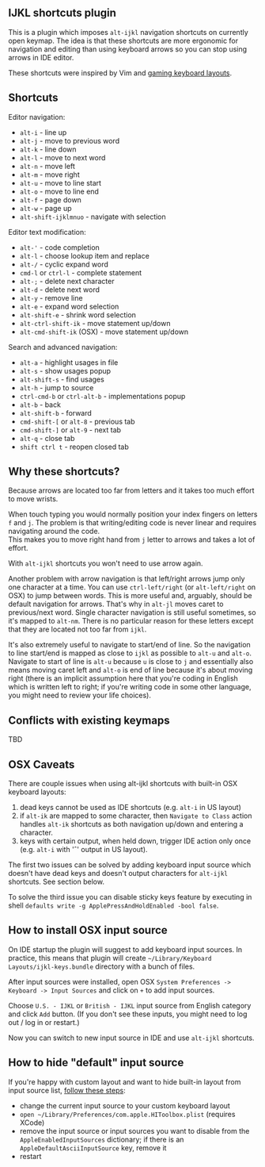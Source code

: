 ## IJKL shortcuts plugin

This is a plugin which imposes `alt-ijkl` navigation shortcuts on currently open keymap.
The idea is that these shortcuts are more ergonomic for navigation and editing than using keyboard arrows
so you can stop using arrows in IDE editor.

These shortcuts were inspired by Vim and 
[gaming keyboard layouts](https://en.wikipedia.org/wiki/Arrow_keys#IJKL_keys).


## Shortcuts

Editor navigation:
 - `alt-i` - line up
 - `alt-j` - move to previous word
 - `alt-k` - line down
 - `alt-l` - move to next word
 - `alt-n` - move left
 - `alt-m` - move right
 - `alt-u` - move to line start
 - `alt-o` - move to line end
 - `alt-f` - page down
 - `alt-w` - page up
 - `alt-shift-ijklmnuo` - navigate with selection

Editor text modification:
 - `alt-'` - code completion
 - `alt-l` - choose lookup item and replace
 - `alt-/` - cyclic expand word
 - `cmd-l` or `ctrl-l` - complete statement
 - `alt-;` - delete next character
 - `alt-d` - delete next word
 - `alt-y` - remove line
 - `alt-e` - expand word selection
 - `alt-shift-e` - shrink word selection
 - `alt-ctrl-shift-ik` - move statement up/down
 - `alt-cmd-shift-ik` (OSX) - move statement up/down

Search and advanced navigation:
 - `alt-a` - highlight usages in file 
 - `alt-s` - show usages popup 
 - `alt-shift-s` - find usages 
 - `alt-h` - jump to source
 - `ctrl-cmd-b` or `ctrl-alt-b` - implementations popup
 - `alt-b` - back
 - `alt-shift-b` - forward
 - `cmd-shift-[` or `alt-8` - previous tab
 - `cmd-shift-]` or `alt-9` - next tab
 - `alt-q` - close tab
 - `shift ctrl t` - reopen closed tab

## Why these shortcuts?

Because arrows are located too far from letters and it takes too much effort to move wrists.

When touch typing you would normally position your index fingers on letters `f` and `j`.
The problem is that writing/editing code is never linear and requires navigating around the code.  
This makes you to move right hand from `j` letter to arrows and takes a lot of effort.

With `alt-ijkl` shortcuts you won't need to use arrow again.

Another problem with arrow navigation is that left/right arrows jump only one character at a time.
You can use `ctrl-left/right` (or `alt-left/right` on OSX) to jump between words. 
This is more useful and, arguably, should be default navigation for arrows.
That's why in `alt-jl` moves caret to previous/next word.
Single character navigation is still useful sometimes, so it's mapped to `alt-nm`.
There is no particular reason for these letters except that they are located not too far from `ijkl`.

It's also extremely useful to navigate to start/end of line.
So the navigation to line start/end is mapped as close to `ijkl` as possible to `alt-u` and `alt-o`.
Navigate to start of line is `alt-u` because `u` is close to `j` and essentially also means moving caret left
and `alt-o` is end of line because it's about moving right 
(there is an implicit assumption here that you're coding in English which is written left to right;
if you're writing code in some other language, you might need to review your life choices).



## Conflicts with existing keymaps
TBD

## OSX Caveats

There are couple issues when using alt-ijkl shortcuts with built-in OSX keyboard layouts:
1. dead keys cannot be used as IDE shortcuts (e.g. `alt-i` in US layout)
2. if `alt-ik` are mapped to some character, then `Navigate to Class` action 
   handles `alt-ik` shortcuts as both navigation up/down and entering a character.
3. keys with certain output, when held down, trigger IDE action only once (e.g. `alt-i` with 'ˆ' output in US layout). 

The first two issues can be solved by adding keyboard input source which doesn't
have dead keys and doesn't output characters for `alt-ijkl` shortcuts. 
See section below.

To solve the third issue you can disable sticky keys feature by executing in shell 
`defaults write -g ApplePressAndHoldEnabled -bool false`. 


## How to install OSX input source

On IDE startup the plugin will suggest to add keyboard input sources.
In practice, this means that plugin will create `~/Library/Keyboard Layouts/ijkl-keys.bundle` directory with a bunch of files.

After input sources were installed, open OSX `System Preferences -> Keyboard -> Input Sources` and click on `+` to add input sources.

Choose `U.S. - IJKL` or `British - IJKL` input source from English category and click `Add` button.
(If you don't see these inputs, you might need to log out / log in or restart.)

Now you can switch to new input source in IDE and use `alt-ijkl` shortcuts.


## How to hide "default" input source

If you're happy with custom layout and want to hide built-in layout from input source list, 
[follow these steps](https://apple.stackexchange.com/questions/44921/how-to-remove-or-disable-a-default-keyboard-layout):
 - change the current input source to your custom keyboard layout
 - `open ~/Library/Preferences/com.apple.HIToolbox.plist` (requires XCode)
 - remove the input source or input sources you want to disable from the `AppleEnabledInputSources` dictionary; 
   if there is an `AppleDefaultAsciiInputSource` key, remove it
 - restart
 

